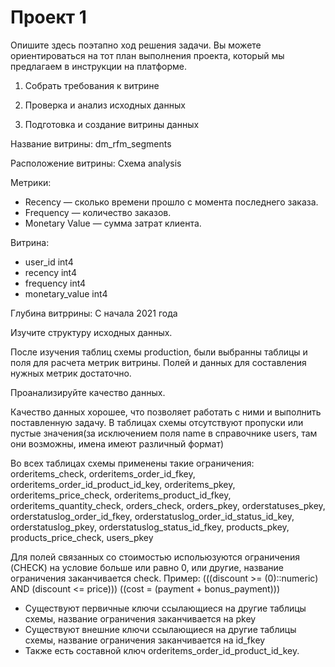 # Проект 1
Опишите здесь поэтапно ход решения задачи. Вы можете ориентироваться на тот план выполнения проекта, который мы предлагаем в инструкции на платформе.
1. Собрать требования к витрине


2. Проверка и анализ исходных данных 


3. Подготовка и создание витрины данных

Название витрины:
dm_rfm_segments

Расположение витрины:
Схема analysis

Метрики:
- Recency — сколько времени прошло с момента последнего заказа.
- Frequency — количество заказов.
- Monetary Value — сумма затрат клиента.

Витрина:
- user_id int4
- recency int4
- frequency int4
- monetary_value int4

Глубина витррины:
C начала 2021 года

Изучите структуру исходных данных.

После изучения таблиц схемы production, были выбранны таблицы и поля для расчета метрик витрины. Полей и данных для составления нужных метрик достаточно.

Проанализируйте качество данных.

Качество данных хорошее, что позволяет работать с ними и выполнить поставленную задачу.
В таблицах схемы отсутствуют пропуски или пустые значения(за исключением поля name в справочнике users, там они возможны, имена имеют различный формат)

Во всех таблицах схемы применены такие ограничения:
orderitems_check,
orderitems_order_id_fkey,
orderitems_order_id_product_id_key,
orderitems_pkey,
orderitems_price_check,
orderitems_product_id_fkey,
orderitems_quantity_check,
orders_check,
orders_pkey,
orderstatuses_pkey,
orderstatuslog_order_id_fkey,
orderstatuslog_order_id_status_id_key,
orderstatuslog_pkey,
orderstatuslog_status_id_fkey,
products_pkey,
products_price_check,
users_pkey

Для полей связанных со стоимостью испольюзуются ограничения (CHECK) на условие больше или равно 0, или другие, название ограничения заканчивается check. Пример:
(((discount >= (0)::numeric) AND (discount <= price)))
((cost = (payment + bonus_payment)))

- Существуют первичные ключи ссылающиеся на другие таблицы схемы, название ограничения заканчивается на pkey
- Существуют внешние ключи ссылающиеся на другие таблицы схемы, название ограничения заканчивается на id_fkey
- Также есть составной ключ orderitems_order_id_product_id_key.
